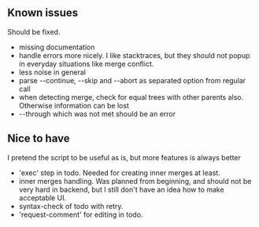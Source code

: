 

## Known issues

Should be fixed.

* missing documentation
* handle errors more nicely. I like stacktraces, but they should not popup in everyday situations like merge conflict.
* less noise in general
* parse --continue, --skip and --abort as separated option from regular call
* when detecting merge, check for equal trees with other parents also. Otherwise information can be lost
* --through which was not met should be an error

## Nice to have

I pretend the script to be useful as is, but more features is always better

* 'exec' step in todo. Needed for creating inner merges at least.
* inner merges handling. Was planned from beginning, and should not be very hard in backend, but I still don't have an idea how to make acceptable UI.
* syntax-check of todo with retry.
* 'request-comment' for editing in todo.
